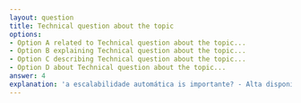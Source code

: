 ```yaml
---
layout: question
title: Technical question about the topic
options:
- Option A related to Technical question about the topic...
- Option B explaining Technical question about the topic...
- Option C describing Technical question about the topic...
- Option D about Technical question about the topic...
answer: 4
explanation: 'a escalabilidade automática is importante? - Alta disponibilidade: Garante que a application continue responsiva mesmo durante picos inesperados of access...'
---
```

